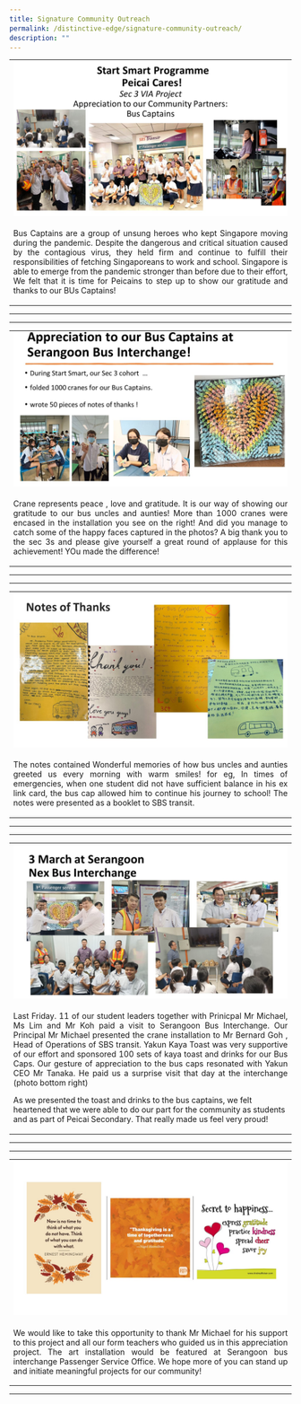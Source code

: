 ```yaml
---
title: Signature Community Outreach
permalink: /distinctive-edge/signature-community-outreach/
description: ""
---
```

<p>
<table border="0" style="border-collapse: collapse; width: 100%;">
<tbody>
<tr>
<td style="width: 100%;"><img src="/images/01 signature outreach.JPG"></td>
</tr>
<tr>
<td style="width: 50%;"><p align="justify">Bus Captains are a group of unsung heroes who kept Singapore moving during the pandemic. Despite the dangerous and critical situation caused by the contagious virus, they held firm and continue to fulfill their responsibilities of fetching Singaporeans to work and school. Singapore is able to emerge from the pandemic stronger than before due to their effort, We felt that it is time for Peicains to step up to show our gratitude and thanks to our BUs Captains!
</p></td>
</tr>
</tbody>
</table></p><hr><hr>
<p></p>
<p>
	
<table border="0" style="border-collapse: collapse; width: 100%;">
<tbody>
<tr>
<td style="width: 100%;"><img src="/images/02 signature outreach.JPG"></td>
</tr>
<tr>
<td style="width: 50%;"><p align="justify">Crane represents peace , love and gratitude. It is our way of showing our gratitude to our bus uncles and aunties! More than 1000 cranes were encased in the installation you see on the right! And did you manage to catch some of the happy faces captured in the photos? 
A big thank you to the sec 3s and please give yourself a great round of applause for this achievement! YOu made the difference!
</p></td>
</tr>
</tbody>
</table></p><hr><hr>
<p></p>

<table border="0" style="border-collapse: collapse; width: 100%;">
<tbody>
<tr>
<td style="width: 100%;"><img src="/images/03 signature outreach.JPG"></td>
</tr>
<tr>
<td style="width: 50%;"><p align="justify">The notes contained Wonderful memories of how bus uncles and aunties greeted us every morning with warm smiles!
for eg, In times of emergencies, when one student  did not have sufficient balance in his ex link card, the bus cap allowed him to continue his journey to school! The notes were presented as a booklet to SBS transit.
</p></td>
</tr>
</tbody>
</table><p></p><hr><hr>
<p></p>

<table border="0" style="border-collapse: collapse; width: 100%;">
<tbody>
<tr>
<td style="width: 100%;"><img src="/images/04 signature outreach.JPG"></td>
</tr>
<tr>
<td style="width: 50%;"><p align="justify">Last Friday. 11 of our student leaders together with Prinicpal Mr Michael, Ms Lim and Mr Koh paid a visit to Serangoon Bus Interchange.
Our Principal Mr Michael presented the crane installation to Mr Bernard Goh , Head of Operations of SBS transit.
Yakun Kaya Toast was very supportive of our effort and sponsored 100 sets of kaya toast and drinks for our Bus Caps. Our gesture of appreciation to the bus caps resonated with Yakun CEO Mr Tanaka. He paid us a surprise visit that day at the interchange (photo bottom right)

As we presented the toast and drinks to the bus captains, we felt heartened that we were able to do our part for the community as students and as part of Peicai Secondary.
That really made us feel very proud!
</p></td>
</tr>
</tbody>
</table><p></p><hr><hr>
<p></p>

<table border="0" style="border-collapse: collapse; width: 100%;">
<tbody>
<tr>
<td style="width: 100%;"><img src="/images/05 signature outreach.JPG"></td>
</tr>
<tr>
<td style="width: 50%;"><p align="justify">We would like to take this opportunity to thank Mr Michael for his support to this project and all our form teachers who guided us in this appreciation project. The art installation would be featured at Serangoon bus interchange Passenger Service Office. We hope more of you can stand up and initiate meaningful projects for our community!
</p></td>
</tr>
</tbody>
</table><p></p><hr>
<p></p>